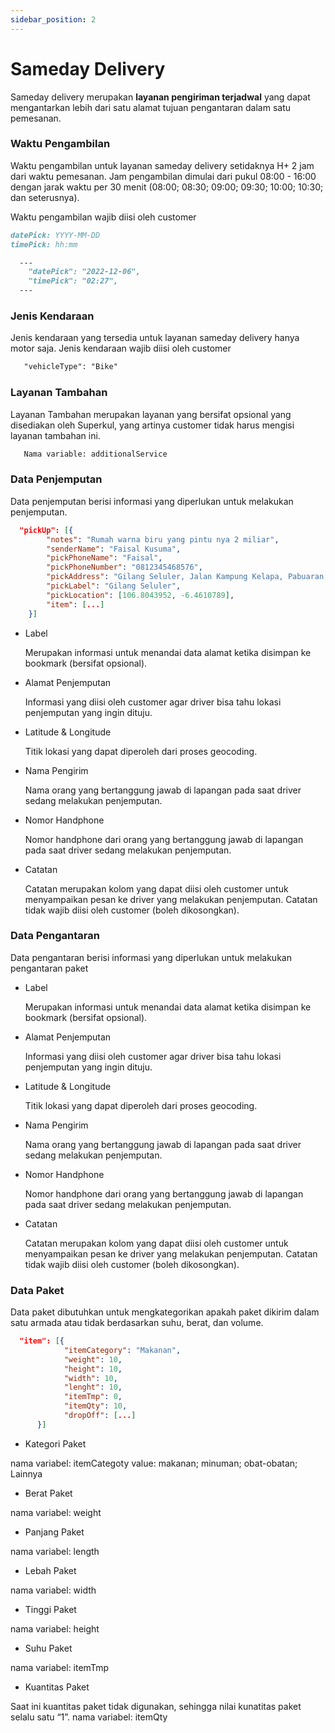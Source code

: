 ```yaml
---
sidebar_position: 2
---
```


# Sameday Delivery

Sameday delivery merupakan **layanan pengiriman terjadwal** yang dapat mengantarkan lebih dari satu alamat tujuan pengantaran dalam satu pemesanan.

### Waktu Pengambilan

<p style={{marginLeft: "30px"}}> Waktu pengambilan untuk layanan sameday delivery setidaknya H+ 2 jam dari waktu pemesanan. Jam pengambilan dimulai dari pukul 08:00 - 16:00 dengan jarak waktu per 30 menit (08:00; 08:30; 09:00; 09:30; 10:00; 10:30; dan seterusnya).

Waktu pengambilan wajib diisi oleh customer
</p>

```md title=Format
datePick: YYYY-MM-DD
timePick: hh:mm
```
```md title="Contoh" {2-3}
  ---
	"datePick": "2022-12-06",
	"timePick": "02:27",
  ---
```
### Jenis Kendaraan
<p style={{marginLeft: "20px"}}>Jenis kendaraan yang tersedia untuk layanan sameday delivery hanya motor saja. Jenis kendaraan wajib diisi oleh customer</p>

```md =Vehicle-Type
   "vehicleType": "Bike"
```


### Layanan Tambahan
<p style={{marginLeft: "20px"}}>Layanan Tambahan merupakan layanan yang bersifat opsional yang disediakan oleh Superkul, yang artinya customer tidak harus mengisi layanan tambahan ini.</p>

```md =
   Nama variable: additionalService
```

### Data Penjemputan

<p style={{marginLeft: "20px"}}>Data penjemputan berisi informasi yang diperlukan untuk melakukan penjemputan. </p>

```json title="Variable"
  "pickUp": [{
		"notes": "Rumah warna biru yang pintu nya 2 miliar",
		"senderName": "Faisal Kusuma",
		"pickPhoneName": "Faisal",
		"pickPhoneNumber": "0812345468576",
		"pickAddress": "Gilang Seluler, Jalan Kampung Kelapa, Pabuaran, Bogor Regency, West Java, Indonesia",
		"pickLabel": "Gilang Seluler",
		"pickLocation": [106.8043952, -6.4610789],
		"item": [...]
    }]
```
- Label

  Merupakan informasi untuk menandai data alamat ketika disimpan ke bookmark (bersifat opsional).

- Alamat Penjemputan

  Informasi yang diisi oleh customer agar driver bisa tahu lokasi penjemputan yang ingin dituju.

- Latitude & Longitude

  Titik lokasi yang dapat diperoleh dari proses geocoding.

- Nama Pengirim

  Nama orang yang bertanggung jawab di lapangan pada saat driver sedang melakukan penjemputan.

- Nomor Handphone

  Nomor handphone dari orang yang bertanggung jawab di lapangan pada saat driver sedang melakukan penjemputan.

- Catatan

  Catatan merupakan kolom yang dapat diisi oleh customer untuk menyampaikan pesan ke driver yang melakukan penjemputan. Catatan tidak wajib diisi oleh customer (boleh dikosongkan).



### Data Pengantaran

<p style={{marginLeft: "20px"}}>Data pengantaran berisi informasi yang diperlukan untuk melakukan pengantaran paket</p>

- Label

  Merupakan informasi untuk menandai data alamat ketika disimpan ke bookmark (bersifat opsional).

- Alamat Penjemputan

  Informasi yang diisi oleh customer agar driver bisa tahu lokasi penjemputan yang ingin dituju.

- Latitude & Longitude

  Titik lokasi yang dapat diperoleh dari proses geocoding.

- Nama Pengirim

  Nama orang yang bertanggung jawab di lapangan pada saat driver sedang melakukan penjemputan.

- Nomor Handphone

  Nomor handphone dari orang yang bertanggung jawab di lapangan pada saat driver sedang melakukan penjemputan.

- Catatan

  Catatan merupakan kolom yang dapat diisi oleh customer untuk menyampaikan pesan ke driver yang melakukan penjemputan. Catatan tidak wajib diisi oleh customer (boleh dikosongkan).


### Data Paket

<p style={{marginLeft: "20px"}}>Data paket dibutuhkan untuk mengkategorikan apakah paket dikirim dalam satu armada atau tidak berdasarkan suhu, berat, dan volume.</p>

```json title="Variable"
  "item": [{
			"itemCategory": "Makanan",
			"weight": 10,
			"height": 10,
			"width": 10,
			"lenght": 10,
			"itemTmp": 0,
			"itemQty": 10,
			"dropOff": [...]
      }]
```
- Kategori Paket

nama variabel: itemCategoty
value: makanan; minuman; obat-obatan; Lainnya

- Berat Paket

<p style={{marginLeft: "20px"}}>nama variabel: weight</p>

- Panjang Paket

nama variabel: length
- Lebah Paket

nama variabel: width
- Tinggi Paket

nama variabel: height

- Suhu Paket

nama variabel: itemTmp

- Kuantitas Paket

Saat ini kuantitas paket tidak digunakan, sehingga nilai kunatitas paket selalu satu “1”.
nama variabel: itemQty

